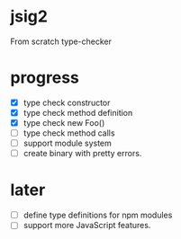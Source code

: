 # jsig2

From scratch type-checker 

# progress

 - [x] type check constructor
 - [x] type check method definition
 - [x] type check new Foo()
 - [ ] type check method calls 
 - [ ] support module system
 - [ ] create binary with pretty errors.

# later

 - [ ] define type definitions for npm modules
 - [ ] support more JavaScript features.
